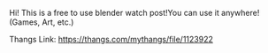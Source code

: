 Hi! This is a free to use blender watch post!You can use it anywhere! (Games, Art, etc.)

Thangs Link: https://thangs.com/mythangs/file/1123922
